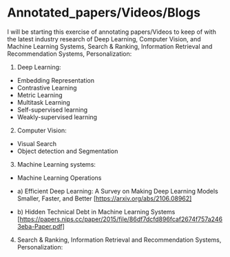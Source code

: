 # Annotated_papers/Videos/Blogs

I will be starting this exercise of annotating papers/Videos to keep of with the latest industry research of Deep Learning, Computer Vision, and Machine Learning Systems, Search & Ranking, Information Retrieval and Recommendation Systems, Personalization:

1. Deep Learning:

- Embedding Representation
- Contrastive Learning
- Metric Learning
- Multitask Learning
- Self-supervised learning
- Weakly-supervised learning

2. Computer Vision:

- Visual Search
- Object detection and Segmentation

3. Machine Learning systems:

- Machine Learning Operations

- a) Efficient Deep Learning: A Survey on Making Deep Learning Models Smaller, Faster, and Better [https://arxiv.org/abs/2106.08962]
- b) Hidden Technical Debt in Machine Learning Systems [https://papers.nips.cc/paper/2015/file/86df7dcfd896fcaf2674f757a2463eba-Paper.pdf]

4. Search & Ranking, Information Retrieval and Recommendation Systems, Personalization:
